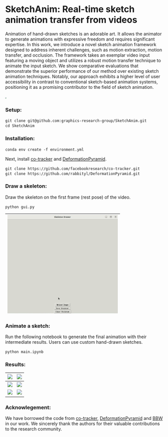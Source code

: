 # SketchAnim: Real-time sketch animation transfer from videos

Animation of hand-drawn sketches is an adorable art. It allows the animator to generate animations with expressive freedom and requires significant expertise. In this work, we introduce a novel sketch animation framework designed to address inherent challenges, such as motion extraction, motion transfer, and occlusion. The framework takes an exemplar video input featuring a moving object and utilizes a robust motion transfer technique to animate the input sketch. We show comparative evaluations that demonstrate the superior performance of our method over existing sketch animation techniques. Notably, our approach exhibits a higher level of user accessibility in contrast to conventional sketch-based animation systems, positioning it as a promising contributor to the field of sketch animation.



<img src="assets/pipeline.png" style="zoom:25%;" />



### Setup:

```
git clone git@github.com:graphics-research-group/SketchAnim.git
cd SketchAnim
```

### Installation:

```
conda env create -f environment.yml
```

Next, install [co-tracker](https://github.com/facebookresearch/co-tracker.git) and [DeformationPyramid](https://github.com/rabbityl/DeformationPyramid.git).

```
git clone https://github.com/facebookresearch/co-tracker.git
git clone https://github.com/rabbityl/DeformationPyramid.git
```



### Draw a skeleton:

Draw the skeleton on the first frame (rest pose) of the video. 

```
python gui.py
```

| ![](assets/skeleton.gif) |
| -------------------------------------------------- |



### Animate a sketch:

Run the following notebook to generate the final animation with their intermediate results. Users can use custom hand-drawn sketches.

```
python main.ipynb
```



### Results:

| ![](assets/biped1.gif)     | ![](assets/biped2.gif)     |
| -------------------------- | -------------------------- |
| ![](assets/quadruped2.gif) | ![](assets/quadruped1.gif) |
| ![](assets/inanimate1.gif) | ![](assets/inanimate2.gif) |



### Acknowlegement:

We have borrowed the code from [co-tracker](https://github.com/facebookresearch/co-tracker.git), [DeformationPyramid](https://github.com/rabbityl/DeformationPyramid.git) and [BBW](https://github.com/libigl/libigl/blob/main/include/igl/bbw.h) in our work.  We sincerely thank the authors for their valuable contributions to the research community.